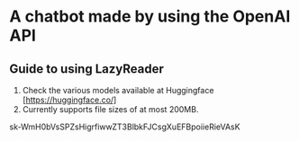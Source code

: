 # A chatbot made by using the OpenAI  API
## Guide to using LazyReader

1. Check the various models available at Huggingface [https://huggingface.co/]
1. Currently supports file sizes of at most 200MB. 

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